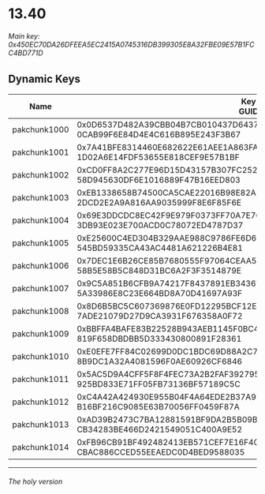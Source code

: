 # 13.40

###### *Main key: 0x450EC70DA26DFEEA5EC2415A0745316DB399305E8A32FBE09E57B1FCC4BD771D*

## Dynamic Keys

| Name         | Key<br/>GUID                                                                                            |
|--------------|---------------------------------------------------------------------------------------------------------|
| pakchunk1000 | 0x0D6537D482A39CBB04B7CB010437D64370CF6D9CE92762667DBC58750F103D92<br/>0CAB99F6E84D4E4C616B895E243F3B67 |
| pakchunk1001 | 0x7A41BFE8314460E682622E61AEE1A863FA352B30BF3B9FBD8496DD332B62F069<br/>1D02A6E14FDF53655E818CEF9E57B1BF |
| pakchunk1002 | 0xCD0FF8A2C277E96D15D43157B307FC2524AD0CC05364F43CA0570CAC3A92EC12<br/>58D945630DF6E1016889F47B16EED803 |
| pakchunk1003 | 0xEB1338658B74500CA5CAE22016B98E82AE1F6151F60A113340D725F0A190174A<br/>2DCD2E2A9A816AA9035999F8E6F85F6E |
| pakchunk1004 | 0x69E3DDCDC8EC42F9E979F0373FF70A7E766B56CA59E50552B0073E46E8B6D293<br/>3DB93E023E700ACD0C78072ED4787D37 |
| pakchunk1005 | 0xE25600C4ED304B329AAE988C9786FE6D640E8C391774929A72DA027AD1FAE566<br/>545BD59335CA43AC4481A621226B4E81 |
| pakchunk1006 | 0x7DEC1E6B26CE85B7680555F97064CEAA5C788DFDC674F98A6A711F726DEDB943<br/>58B5E58B5C848D31BC6A2F3F3514879E |
| pakchunk1007 | 0x9C5A851B6CFB9A74217F8437891EB3436796CA48AEC32D1A7FE81AF505A753AA<br/>5A33986E8C23E664BD8A70D41697A93F |
| pakchunk1008 | 0x8D6B5BC5C607369876E0FD12295BCF12E18321D169ABEC19004225197852A63E<br/>7ADE21079D27D9CA3931F676358A0F72 |
| pakchunk1009 | 0xBBFFA4BAFE83B22528B943AEB1145F0BC4E2E6B08A86C808CB1C8E9CB1F7321D<br/>819F658DBDBB5D333430800891F28361 |
| pakchunk1010 | 0xE0EFE7FF84C02699D0DC1BDC69D88A2C744D4A665041BAFED79452AC31E7AD0E<br/>8B9DC1A32A4081596F0AE60926CF6846 |
| pakchunk1011 | 0x5AC5D9A4CFF5F8F4FEC73A2B2FAF392795C1D5DA6FBFC20EA4E79E036465D731<br/>925BD833E71FF05FB73136BF57189C5C |
| pakchunk1012 | 0xC4A42A424930E955B04F4A64EDE2B37A91BD1CCF64CE2D993F049B74B5ADA702<br/>B16BF216C9085E63B70056FF0459F87A |
| pakchunk1013 | 0xAD39B2473C7BA12881591BF9DA2B5B09B00594B232ED6E9D6680DC7F24CC9B2A<br/>CB34283BE466D2421549051C400A9E52 |
| pakchunk1014 | 0xFB96CB91BF492482413EB571CEF7E16F40A4294E084DFF12251446D78533C9F2<br/>CBAC886CCED55EEAEDC0D4BED9588035 |


___

###### The holy version
